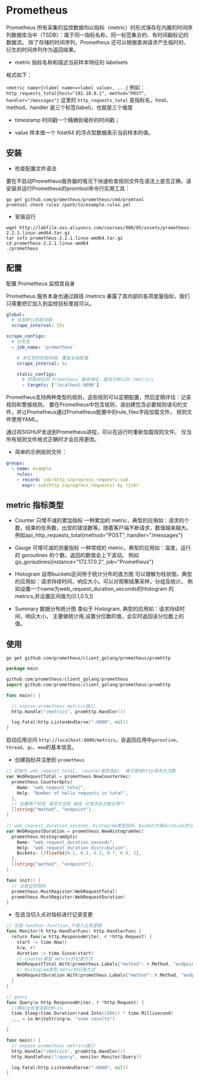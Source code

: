 # Prometheus

Prometheus 所有采集的监控数据均以指标（metric）的形式保存在内置的时间序列数据库当中（TSDB）：属于同一指标名称，同一标签集合的、有时间戳标记的数据流。
除了存储的时间序列，Prometheus 还可以根据查询请求产生临时的、衍生的时间序列作为返回结果。

- metric
指标名称和描述当前样本特征的 labelsets

格式如下：

`<metric name>{<label name>=<label value>, ...}`
例如：
`http_requests_total{host="192.10.0.1", method="POST", handler="/messages"}`
这里的 `http_requests_total` 是指标名，host、method、handler 是三个标签(label)，也就是三个维度

- timestamp
时间戳一个精确到毫秒的时间戳；

- value
样本值一个 folat64 的浮点型数据表示当前样本的值。

## 安装

* 检查配置文件语法

要在不启动Prometheus服务器的情况下快速检查规则文件在语法上是否正确，请安装并运行Prometheus的promtool命令行实用工具：

```shell
go get github.com/prometheus/prometheus/cmd/promtool
promtool check rules /path/to/example.rules.yml
```

* 安装运行
```shell
wget http://labfile.oss.aliyuncs.com/courses/980/05/assets/prometheus-2.2.1.linux-amd64.tar.gz
tar xvfz prometheus-2.2.1.linux-amd64.tar.gz
cd prometheus-2.2.1.linux-amd64
./prometheus
```

## 配置

配置 Prometheus 监控其自身

Prometheus 服务本身也通过路径 /metrics 暴露了其内部的各项度量指标，我们只需要把它加入到监控目标里就可以。
```yaml
global:
  # 全局默认抓取间隔
  scrape_interval: 15s

scrape_configs:
  # 任务名
  - job_name: 'prometheus'

    # 本任务的抓取间隔，覆盖全局配置
    scrape_interval: 5s

    static_configs:
      # 抓取地址同 Prometheus 服务地址，路径为默认的 /metrics
      - targets: ['localhost:9090']
```
Prometheus支持两种类型的规则，这些规则可以定期配置，然后定期评估：记录规则和警报规则。
要在Prometheus中包含规则，请创建包含必要规则语句的文件，并让Prometheus通过Prometheus配置中的rule_files字段加载文件， 规则文件使用YAML。

通过将SIGHUP发送到Prometheus进程，可以在运行时重新加载规则文件。 仅当所有规则文件格式正确时才会应用更改。

* 简单的示例规则文件： 
```yaml
groups:
  - name: example
    rules:
    - record: job:http_inprogress_requests:sum
      expr: sum(http_inprogress_requests) by (job)
```

## metric 指标类型

- Counter 只增不减的累加指标
一种累加的 metric，典型的应用如：请求的个数，结束的任务数，出现的错误数等。随着客户端不断请求，数值越来越大。
例如api_http_requests_total{method="POST", handler="/messages"}

- Gauge 可增可减的测量指标
一种常规的 metric，典型的应用如：温度，运行的 goroutines 的个数。返回的数值会上下波动。
例如go_goroutines{instance="172.17.0.2", job="Prometheus"}

- Histogram 自带buckets区间用于统计分布的直方图
可以理解为柱状图，典型的应用如：请求持续时间，响应大小。可以对观察结果采样，分组及统计。
例如设置一个name为web_request_duration_seconds的Histogram 的metrics,并设置区间值为[0.1,0.5,1]

- Summary 数据分布统计图
类似于 Histogram, 典型的应用如：请求持续时间，响应大小。
主要做统计用,设置分位数的值，会实时返回该分位数上的值。

## 使用

```shell
go get github.com/prometheus/client_golang/prometheus/promhttp
```

```go
package main

github.com/prometheus/client_golang/prometheus
import github.com/prometheus/client_golang/prometheus/promhttp

func main() {

  // expose prometheus metrics接口
  http.Handle("/metrics", promhttp.Handler())

  log.Fatal(http.ListenAndServe(":8080", nil))
}
```

启动应用访问 `http://localhost:8080/metrics`，会返回应用中`goroutine`、`thread`、`gc`、`mem`的基本信息。

* 创建指标并注册到 `prometheus`

```go
// 初始化 web_reqeust_total， counter类型指标， 表示接收http请求总次数
var WebRequestTotal = prometheus.NewCounterVec(
  prometheus.CounterOpts{
    Name: "web_reqeust_total",
    Help: "Number of hello requests in total",
  },
  // 设置两个标签 请求方法和 路径 对请求总次数在两个
  []string{"method", "endpoint"},
)

// web_request_duration_seconds，Histogram类型指标，bucket代表duration的分布区间
var WebRequestDuration = prometheus.NewHistogramVec(
  prometheus.HistogramOpts{
    Name: "web_request_duration_seconds",
    Help: "web request duration distribution",
    Buckets: []float64{0.1, 0.3, 0.5, 0.7, 0.9, 1},
  },
  []string{"method", "endpoint"},
)

func init() {
  // 注册监控指标
  prometheus.MustRegister(WebRequestTotal)
  prometheus.MustRegister(WebRequestDuration)
}
```

* 在适当切入点对指标进行记录变更
```go
// 包装 handler function,不侵入业务逻辑
func Monitor(h http.HandlerFunc) http.HandlerFunc {
  return func(w http.ResponseWriter, r *http.Request) {
    start := time.Now()
    h(w, r)
    duration := time.Since(start)
    // counter类型 metric的记录方式
    WebRequestTotal.With(prometheus.Labels{"method": r.Method, "endpoint": r.URL.Path}).Inc()
    // Histogram类型 meric的记录方式
    WebRequestDuration.With(prometheus.Labels{"method": r.Method, "endpoint": r.URL.Path}).Observe(duration.Seconds())
  }
}

// query
func Query(w http.ResponseWriter, r *http.Request) {
  //模拟业务查询耗时0~1s
  time.Sleep(time.Duration(rand.Intn(1000)) * time.Millisecond)
  _,_ = io.WriteString(w, "some results")

}

func main() {
  // expose prometheus metrics接口
  http.Handle("/metrics", promhttp.Handler())
  http.HandleFunc("/query", monitor.Monitor(Query))

  log.Fatal(http.ListenAndServe(":8080", nil))
}
```
